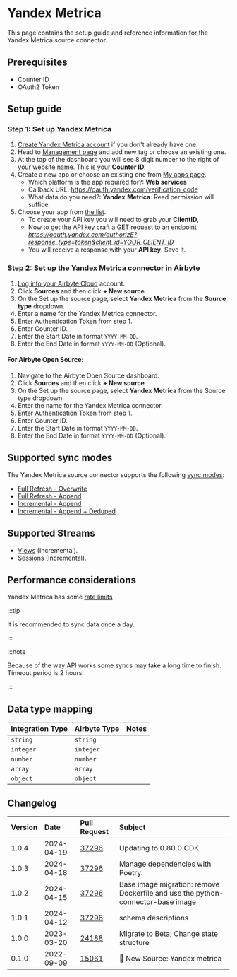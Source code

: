 # Yandex Metrica

This page contains the setup guide and reference information for the Yandex Metrica source connector.

## Prerequisites

- Counter ID
- OAuth2 Token

## Setup guide

### Step 1: Set up Yandex Metrica

1. [Create Yandex Metrica account](https://metrica.yandex.com/) if you don't already have one.
2. Head to [Management page](https://metrica.yandex.com/list) and add new tag or choose an existing one.
3. At the top of the dashboard you will see 8 digit number to the right of your website name. This is your **Counter ID**.
4. Create a new app or choose an existing one from [My apps page](https://oauth.yandex.com/).
   - Which platform is the app required for?: **Web services**
   - Callback URL: https://oauth.yandex.com/verification_code
   - What data do you need?: **Yandex.Metrica**. Read permission will suffice.
5. Choose your app from [the list](https://oauth.yandex.com/).
   - To create your API key you will need to grab your **ClientID**,
   - Now to get the API key craft a GET request to an endpoint *https://oauth.yandex.com/authorizE?response_type=token&client_id=YOUR_CLIENT_ID*
   - You will receive a response with your **API key**. Save it.

### Step 2: Set up the Yandex Metrica connector in Airbyte

1. [Log into your Airbyte Cloud](https://cloud.airbyte.io/workspaces) account.
2. Click **Sources** and then click **+ New source**.
3. On the Set up the source page, select **Yandex Metrica** from the **Source type** dropdown.
4. Enter a name for the Yandex Metrica connector.
5. Enter Authentication Token from step 1.
6. Enter Counter ID.
7. Enter the Start Date in format `YYYY-MM-DD`.
8. Enter the End Date in format `YYYY-MM-DD` (Optional).

#### For Airbyte Open Source:

1. Navigate to the Airbyte Open Source dashboard.
2. Click **Sources** and then click **+ New source**.
3. On the Set up the source page, select **Yandex Metrica** from the Source type dropdown.
4. Enter the name for the Yandex Metrica connector.
5. Enter Authentication Token from step 1.
6. Enter Counter ID.
7. Enter the Start Date in format `YYYY-MM-DD`.
8. Enter the End Date in format `YYYY-MM-DD` (Optional).

## Supported sync modes

The Yandex Metrica source connector supports the following [sync modes](https://docs.airbyte.com/cloud/core-concepts#connection-sync-modes):

- [Full Refresh - Overwrite](https://docs.airbyte.com/understanding-airbyte/connections/full-refresh-overwrite/)
- [Full Refresh - Append](https://docs.airbyte.com/understanding-airbyte/connections/full-refresh-append)
- [Incremental - Append](https://docs.airbyte.com/understanding-airbyte/connections/incremental-append)
- [Incremental - Append + Deduped](https://docs.airbyte.com/understanding-airbyte/connections/incremental-append-deduped)

## Supported Streams

- [Views](https://yandex.com/dev/metrika/doc/api2/logs/fields/hits.html) \(Incremental\).
- [Sessions](https://yandex.com/dev/metrika/doc/api2/logs/fields/visits.html) \(Incremental\).

## Performance considerations

Yandex Metrica has some [rate limits](https://yandex.ru/dev/metrika/doc/api2/intro/quotas.html)

:::tip

It is recommended to sync data once a day.

:::

:::note

Because of the way API works some syncs may take a long time to finish. Timeout period is 2 hours.

:::

## Data type mapping

| Integration Type | Airbyte Type | Notes |
| :--------------- | :----------- | :---- |
| `string`         | `string`     |       |
| `integer`        | `integer`    |       |
| `number`         | `number`     |       |
| `array`          | `array`      |       |
| `object`         | `object`     |       |

## Changelog

| Version | Date       | Pull Request                                             | Subject                                                                         |
| :------ | :--------- | :------------------------------------------------------- | :------------------------------------------------------------------------------ |
| 1.0.4   | 2024-04-19 | [37296](https://github.com/airbytehq/airbyte/pull/37296) | Updating to 0.80.0 CDK                                                          |
| 1.0.3   | 2024-04-18 | [37296](https://github.com/airbytehq/airbyte/pull/37296) | Manage dependencies with Poetry.                                                |
| 1.0.2   | 2024-04-15 | [37296](https://github.com/airbytehq/airbyte/pull/37296) | Base image migration: remove Dockerfile and use the python-connector-base image |
| 1.0.1   | 2024-04-12 | [37296](https://github.com/airbytehq/airbyte/pull/37296) | schema descriptions                                                             |
| 1.0.0   | 2023-03-20 | [24188](https://github.com/airbytehq/airbyte/pull/24188) | Migrate to Beta; Change state structure                                         |
| 0.1.0   | 2022-09-09 | [15061](https://github.com/airbytehq/airbyte/pull/15061) | 🎉 New Source: Yandex metrica                                                   |
